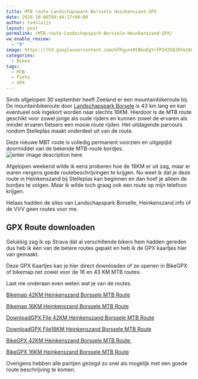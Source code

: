 ```yaml
---
title: MTB route Landschapspark Borssele Heinkenszand GPX
date: 2018-10-08T09:44:17+00:00
author: tvdsluijs
layout: post
permalink: /MTB-route-Landschapspark-Borssele-Heinkenszand-GPX/
vw_enable_review:
  - "0"
image: https://lh3.googleusercontent.com/mTPgynx0tBGnEgYrfP3d25QJOYm2ACbMTb62YPTv5iRppiNdGJIIoUHxYG6-EKGTKIDron17RuY9VA
categories:
  - Bikes
tags:
  - MTB
  - Fiets
  - GPX
---
```

Sinds afgelopen 30 september heeft Zeeland er een mountainbikeroute bij. De mountainbikeroute door  [Landschapspark Borsele](https://www.landschapsparkborsele.nl/)  is 43 km lang en kan eventueel ook ingekort worden naar slechts 16KM. Hierdoor is de MTB route geschikt voor zowel jonge als oude rijders en kunnen zowel de ervaren als minder ervaren fietsers een mooie route rijden. Het uitdagende parcours rondom Stelleplas maakt onderdeel uit van de route.
<!--more-->
Deze nieuwe MBT route is volledig permanent voorzien en uitgepijld doormiddel van de bekende MTB-route bordjes. 
![enter image description here](https://lh3.googleusercontent.com/ZzdQ42JOhQBPclGECxqSDe0mSKOlY5l5qP1ItzLv7qTuCiMONkQ8Kd-RaFM0lK0wSusCxoqmQzrBEw)

Afgelopen weekend wilde ik eens proberen hoe de 16KM er uit zag, maar er waren nergens goede routebeschrijvingen te krijgen. Nu weet ik dat je deze route in Heinkenszand bij Stelleplas kan beginnen en dan hoef je alleen de bordjes te volgen. Maar ik wilde toch graag ook een route op mijn telefoon krijgen.

Helaas hadden de sites van Landschapspark Borselle, Heinkenszand.info of de VVV geen routes voor me.

## GPX Route downloaden
Gelukkig zag ik op Strava dat al verschillende bikers hem hadden gereden dus heb ik één van de betere routes gepakt en heb ik de GPX kaartjes hier van gemaakt.

Deze GPX Kaartjes kan je hier direct downloaden of ze openen in BikeGPX of bikemap.net zowel voor de 16 en 43 KM MTB routes.

Laat me onderaan even weten wat je van de routes.

[Bikemap ​42KM Heinkenszand Borssele MTB Route](https://www.bikemap.net/en/r/4664350/) ​

[Bikemap ​16KM Heinkenszand Borssele MTB Route](https://www.bikemap.net/en/r/4664356/%E2%80%8B) ​

[Download ​GPX File 42KM Heinkenszand Borssele MTB Route](https://drive.google.com/open?id=1KoJN7mckirti1AOv49MNmjtTopRmnQsJ) ​  

[Download ​GPX File​16KM Heinkenszand Borssele MTB Route](https://drive.google.com/open?id=1v6sQIXeyMQmmbVsoRYd6mYj6SbBhBNF4) 

[​BikeGPX ​​42KM Heinkenszand Borssele MTB Route ​](https://bikegpx.com/routes/8bdc2bc2)  

[​BikeGPX  ​16KM Heinkenszand Borssele MTB Route](https://bikegpx.com/routes/63807d12) 

Overigens hebben alle partijen gezegd zo snel als mogelijk met een goede route beschrijving te komen.
<!--stackedit_data:
eyJoaXN0b3J5IjpbMTQ2MzcwMDg2MV19
-->